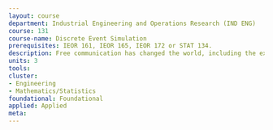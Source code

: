```yaml
---
layout: course 
department: Industrial Engineering and Operations Research (IND ENG)
course: 131
course-name: Discrete Event Simulation
prerequisites: IEOR 161, IEOR 165, IEOR 172 or STAT 134.
description: Free communication has changed the world, including the expectations and work and play. The class begins with the two data revolutions--the first about passively collected clicks on the web, the second about actively contributed data, as platforms like Facebook empower individuals to contribute a variety of quantitative and qualitative data (transactions, social relations, attention gestures, intention, location, and more.) With active student participation, we explore the far-reaching implications of the consumer data revolution for individuals, communities, business, and society.
units: 3
tools: 
cluster:
- Engineering
- Mathematics/Statistics
foundational: Foundational
applied: Applied
meta: 
---
```

